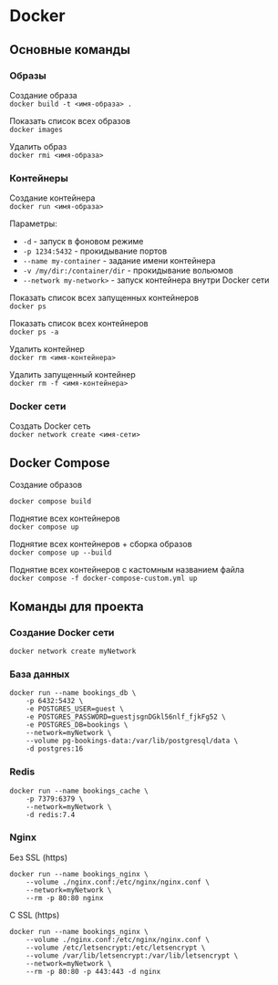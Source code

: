 # Docker
## Основные команды

### Образы
Создание образа     
`docker build -t <имя-образа> .`

Показать список всех образов        
`docker images`

Удалить образ       
`docker rmi <имя-образа>`

### Контейнеры
Создание контейнера     
`docker run <имя-образа>`

Параметры:

- `-d` - запуск в фоновом режиме
- `-p 1234:5432` - прокидывание портов
- `--name my-container` - задание имени контейнера
- `-v /my/dir:/container/dir` - прокидывание вольюмов
- `--network my-network>` - запуск контейнера внутри Docker сети

Показать список всех запущенных контейнеров        
`docker ps`

Показать список всех контейнеров        
`docker ps -a`

Удалить контейнер       
`docker rm <имя-контейнера>`

Удалить запущенный контейнер        
`docker rm -f <имя-контейнера>`

### Docker сети
Создать Docker сеть     
`docker network create <имя-сети>`

## Docker Compose
Создание образов
```
docker compose build
```

Поднятие всех контейнеров       
`docker compose up`

Поднятие всех контейнеров + сборка образов      
`docker compose up --build`

Поднятие всех контейнеров с кастомным названием файла       
`docker compose -f docker-compose-custom.yml up`


## Команды для проекта
### Создание Docker сети
`docker network create myNetwork`

### База данных
```
docker run --name bookings_db \
    -p 6432:5432 \
    -e POSTGRES_USER=guest \
    -e POSTGRES_PASSWORD=guestjsgnDGkl56nlf_fjkFg52 \
    -e POSTGRES_DB=bookings \
    --network=myNetwork \
    --volume pg-bookings-data:/var/lib/postgresql/data \
    -d postgres:16
```

### Redis
```
docker run --name bookings_cache \
    -p 7379:6379 \
    --network=myNetwork \
    -d redis:7.4
```

### Nginx
Без SSL (https)        
```
docker run --name bookings_nginx \
    --volume ./nginx.conf:/etc/nginx/nginx.conf \
    --network=myNetwork \
    --rm -p 80:80 nginx
```

С SSL (https)        
```
docker run --name bookings_nginx \
    --volume ./nginx.conf:/etc/nginx/nginx.conf \
    --volume /etc/letsencrypt:/etc/letsencrypt \
    --volume /var/lib/letsencrypt:/var/lib/letsencrypt \
    --network=myNetwork \
    --rm -p 80:80 -p 443:443 -d nginx
```